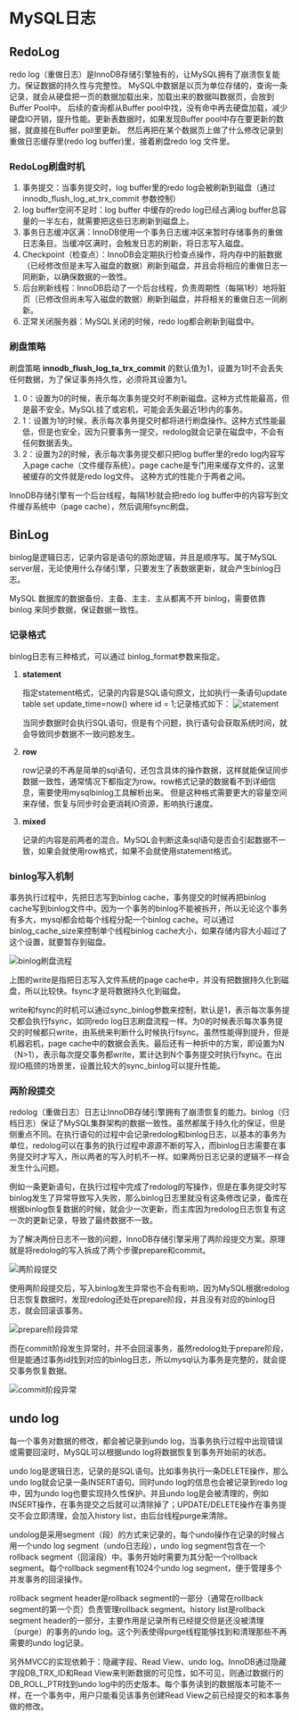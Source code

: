 # MySQL日志

## RedoLog

redo log（重做日志）是InnoDB存储引擎独有的，让MySQL拥有了崩溃恢复能力。保证数据的持久性与完整性。
MySQL中数据是以页为单位存储的，查询一条记录，就会从硬盘把一页的数据加载出来，加载出来的数据叫数据页，会放到Buffer Pool中。
后续的查询都从Buffer pool中找，没有命中再去硬盘加载，减少硬盘IO开销，提升性能。更新表数据时，如果发现Buffer pool中存在要更新的数据，就直接在Buffer poll里更新。
然后再把在某个数据页上做了什么修改记录到重做日志缓存里(redo log buffer)里，接着刷盘redo log 文件里。

### RedoLog刷盘时机

1. 事务提交：当事务提交时，log buffer里的redo log会被刷新到磁盘（通过 innodb_flush_log_at_trx_commit 参数控制）
2. log buffer空间不足时：log buffer 中缓存的redo log已经占满log buffer总容量的一半左右，就需要把这些日志刷新到磁盘上。
3. 事务日志缓冲区满：InnoDB使用一个事务日志缓冲区来暂时存储事务的重做日志条目。当缓冲区满时，会触发日志的刷新，将日志写入磁盘。
4. Checkpoint（检查点）：InnoDB会定期执行检查点操作，将内存中的脏数据（已经修改但是未写入磁盘的数据）刷新到磁盘，并且会将相应的重做日志一同刷新，以确保数据的一致性。
5. 后台刷新线程：InnoDB启动了一个后台线程，负责周期性（每隔1秒）地将脏页（已修改但尚未写入磁盘的数据）刷新到磁盘，并将相关的重做日志一同刷新。
6. 正常关闭服务器：MySQL关闭的时候，redo log都会刷新到磁盘中。

### 刷盘策略

刷盘策略 **innodb_flush_log_ta_trx_commit** 的默认值为1，设置为1时不会丢失任何数据，为了保证事务持久性，必须将其设置为1。

1. 0：设置为0的时候，表示每次事务提交时不刷新磁盘。这种方式性能最高，但是最不安全。MySQL挂了或宕机，可能会丢失最近1秒内的事务。
2. 1：设置为1的时候，表示每次事务提交时都将进行刷盘操作。这种方式性能最低，但是也安全，因为只要事务一提交，redolog就会记录在磁盘中，不会有任何数据丢失。
3. 2：设置为2的时候，表示每次事务提交都只把log buffer里的redo log内容写入page cache（文件缓存系统）。page cache是专门用来缓存文件的，这里被缓存的文件就是redo log文件。
这种方式的性能介于两者之间。

InnoDB存储引擎有一个后台线程，每隔1秒就会把redo log buffer中的内容写到文件缓存系统中（page cache），然后调用fsync刷盘。

## BinLog

binlog是逻辑日志，记录内容是语句的原始逻辑，并且是顺序写。属于MySQL server层，无论使用什么存储引擎，只要发生了表数据更新，就会产生binlog日志。

MySQL 数据库的数据备份、主备、主主、主从都离不开 binlog，需要依靠 binlog 来同步数据，保证数据一致性。

### 记录格式

binlog日志有三种格式，可以通过 binlog_format参数来指定。

1. **statement**

    指定statement格式，记录的内容是SQL语句原文，比如执行一条语句update table set update_time=now() where id = 1;记录格式如下：
    ![statement](images/binlog-statement.png)

    当同步数据时会执行SQL语句，但是有个问题，执行语句会获取系统时间，就会导致同步数据不一致问题发生。

2. **row**

    row记录的不再是简单的sql语句，还包含具体的操作数据，这样就能保证同步数据一致性，通常情况下都指定为row。row格式记录的数据看不到详细信息，需要使用mysqlbinlog工具解析出来。
    但是这种格式需要更大的容量空间来存储，恢复与同步时会更消耗IO资源，影响执行速度。

3. **mixed**

    记录的内容是前两者的混合。MySQL会判断这条sql语句是否会引起数据不一致，如果会就使用row格式，如果不会就使用statement格式。

### binlog写入机制

事务执行过程中，先把日志写到binlog cache，事务提交的时候再把binlog cache写到binlog文件中。因为一个事务的binlog不能被拆开，所以无论这个事务有多大，mysql都会给每个线程分配一个binlog cache。可以通过binlog_cache_size来控制单个线程binlog cache大小，如果存储内容大小超过了这个设置，就要暂存到磁盘。

![binlog刷盘流程](images/binlog写入机制.png)

上图的write是指把日志写入文件系统的page cache中，并没有把数据持久化到磁盘，所以比较快。fsync才是将数据持久化到磁盘。

write和fsync的时机可以通过sync_binlog参数来控制，默认是1，表示每次事务提交都会执行fsync，如同redo log日志刷盘流程一样。为0的时候表示每次事务提交的时候都只write，由系统来判断什么时候执行fsync。虽然性能得到提升，但是机器宕机，page cache中的数据会丢失。最后还有一种折中的方案，即设置为N（N>1），表示每次提交事务都write，累计达到N个事务提交时执行fsync。在出现IO瓶颈的场景里，设置比较大的sync_binlog可以提升性能。

### 两阶段提交

redolog（重做日志）日志让InnoDB存储引擎拥有了崩溃恢复的能力。binlog（归档日志）保证了MySQL集群架构的数据一致性。虽然都属于持久化的保证，但是侧重点不同。在执行语句的过程中会记录redolog和binlog日志，以基本的事务为单位，redolog可以在事务的执行过程中源源不断的写入，而binlog日志需要在事务提交时才写入，所以两者的写入时机不一样。如果两份日志记录的逻辑不一样会发生什么问题。

例如一条更新语句，在执行过程中完成了redolog的写操作，但是在事务提交时写binlog发生了异常导致写入失败，那么binlog日志里就没有这条修改记录，备库在根据binlog恢复数据的时候，就会少一次更新，而主库因为redolog日志恢复有这一次的更新记录，导致了最终数据不一致。

为了解决两份日志不一致的问题，InnoDB存储引擎采用了两阶段提交方案。原理就是将redolog的写入拆成了两个步骤prepare和commit。

![两阶段提交](images/两阶段提交.png)

使用两阶段提交后，写入binlog发生异常也不会有影响，因为MySQL根据redolog日志恢复数据时，发现redolog还处在prepare阶段，并且没有对应的binlog日志，就会回滚该事务。

![prepare阶段异常](images/prepare阶段异常.png)

而在commit阶段发生异常时，并不会回滚事务，虽然redolog处于prepare阶段，但是能通过事务id找到对应的binlog日志，所以mysql认为事务是完整的，就会提交事务恢复数据。

![commit阶段异常](images/commit阶段异常.png)

## undo log

每一个事务对数据的修改，都会被记录到undo log，当事务执行过程中出现错误或需要回滚时，MySQL可以根据undo log将数据恢复到事务开始前的状态。

undo log是逻辑日志，记录的是SQL语句。比如事务执行一条DELETE操作，那么undo log就会记录一条INSERT语句。同时undo log的信息也会被记录到redo log中，因为undo log也要实现持久性保护。并且undo log是会被清理的，例如INSERT操作，在事务提交之后就可以清除掉了；UPDATE/DELETE操作在事务提交不会立即清理，会加入history list，由后台线程purge来清除。

undolog是采用segment（段）的方式来记录的，每个undo操作在记录的时候占用一个undo log segment（undo日志段），undo log segment包含在一个rollback segment（回滚段）中。事务开始时需要为其分配一个rollback segment。每个rollback segment有1024个undo log segment，便于管理多个并发事务的回滚操作。

rollback segment header是rollback segment的一部分（通常在rollback segment的第一个页）负责管理rollback segment。history list是rollback segment header的一部分，主要作用是记录所有已经提交但是还没被清理（purge）的事务的undo log。这个列表使得purge线程能够找到和清理那些不再需要的undo log记录。

另外MVCC的实现依赖于：隐藏字段、Read View、undo log。InnoDB通过隐藏字段DB_TRX_ID和Read View来判断数据的可见性，如不可见，则通过数据行的DB_ROLL_PTR找到undo log中的历史版本。每个事务读到的数据版本可能不一样，在一个事务中，用户只能看见该事务创建Read View之前已经提交的和本事务做的修改。
